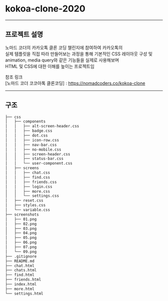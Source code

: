 # kokoa-clone-2020

-----------------------------------------------------------------------------
## 프로젝트 설명  
노마드 코더의 카카오톡 클론 코딩 챌린지에 참여하여 카카오톡의   
실제 템플릿을 직접 따라 만들어보는 과정을 통해 기본적인 CSS 레이아웃 구성 및   
animation, media query와 같은 기능들을 실제로 사용해보며   
HTML 및 CSS에 대한 이해를 높이는 프로젝트임    
  
  
참조 링크  
[노마드 코더 코코아톡 클론코딩] : https://nomadcoders.co/kokoa-clone  
  
  
-----------------------------------------------------------------------------
## 구조  

```bash
├── css
│   ├── components
│   │   ├── alt-screen-header.css
│   │   ├── badge.css
│   │   ├── dot.css
│   │   ├── icon-row.css
│   │   ├── nav-bar.css
│   │   ├── no-mobile.css
│   │   ├── screen-header.css
│   │   ├── status-bar.css
│   │   └── user-component.css
│   ├── screens
│   │   ├── chat.css
│   │   ├── find.css
│   │   ├── friends.css
│   │   ├── login.css
│   │   ├── more.css
│   │   └── settings.css
│   ├── reset.css
│   ├── styles.css
│   └── variable.css
├── screenshots
│   ├── 01.png
│   ├── 02.png
│   ├── 03.png
│   ├── 04.png
│   ├── 05.png
│   ├── 06.png
│   ├── 07.png
│   └── 09.png
├── .gitignore
├── README.md
├── chat.html
├── chats.html
├── find.html
├── friends.html
├── index.html
├── more.html
└── settings.html
``` 
                                                

